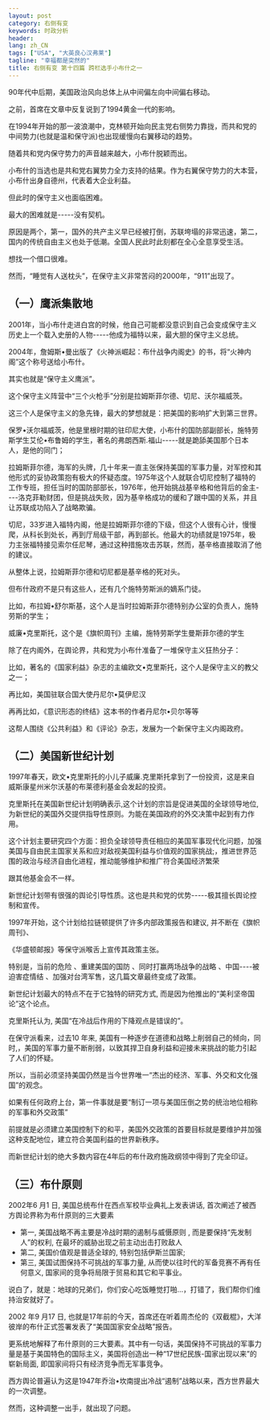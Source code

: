 ```yaml
---
layout: post
category: 右侧有变
keywords: 时政分析
header:
lang: zh_CN 
tags: ["USA", "大英良心汉弗莱"]
tagline: "幸福都是突然的"
title: 右侧有变 第十四篇 跨栏选手小布什之一 
---
```


90年代中后期，美国政治风向总体上从中间偏左向中间偏右移动。

之前，首席在文章中反复说到了1994黄金一代的影响。

在1994年开始的那一波浪潮中，克林顿开始向民主党右侧势力靠拢，而共和党的中间势力(也就是温和保守派)也出现缓慢向右翼移动的趋势。

随着共和党内保守势力的声音越来越大，小布什脱颖而出。

小布什的当选也是共和党右翼势力全力支持的结果。作为右翼保守势力的大本营，小布什出身自德州，代表着大企业利益。

但此时的保守主义也面临困难。

最大的困难就是-----没有契机。

原因是两个，第一，国外的共产主义早已经被打倒，苏联垮塌的非常迅速，第二，国内的传统自由主义也处于低潮。全国人民此时此刻都在全心全意享受生活。

想找一个借口很难。

然而，“睡觉有人送枕头”，在保守主义非常苦闷的2000年，“911”出现了。

## （一）鹰派集散地

2001年，当小布什走进白宫的时候，他自己可能都没意识到自己会变成保守主义历史上一个载入史册的人物-----他成为福特以来，最大胆的保守主义总统。

2004年，詹姆斯•曼出版了《火神派崛起：布什战争内阁史》的书，将“火神内阁”这个称号送给小布什。

其实也就是“保守主义鹰派”。

这个保守主义阵营中“三个火枪手”分别是拉姆斯菲尔德、切尼、沃尔福威茨。

这三个人是保守主义的急先锋，最大的梦想就是：把美国的影响扩大到第三世界。

保罗•沃尔福威茨，他是里根时期的驻印尼大使，小布什的国防部副部长，施特劳斯学生艾伦•布鲁姆的学生，著名的弗朗西斯.福山-----就是跪舔美国那个日本人，是他的同门；

拉姆斯菲尔德，海军的头牌，几十年来一直主张保持美国的军事力量，对军控和其他形式的妥协政策抱有极大的怀疑态度。1975年这个人就联合切尼控制了福特的工作专班，担任当时的国防部部长，1976年，他开始挑战基辛格和他背后的金主----洛克菲勒财团，但是挑战失败，因为基辛格成功的缓和了跟中国的关系，并且让苏联成功陷入了战略欺骗。

切尼，33岁进入福特内阁，他是拉姆斯菲尔德的下级，但这个人很有心计，慢慢爬，从科长到处长，再到厅局级干部，再到部长。他最大的功绩就是1975年，极力主张福特接见索尔任尼琴，通过这种措施攻击苏联，然而，基辛格直接取消了他的建议。

从整体上说，拉姆斯菲尔德和切尼都是基辛格的死对头。

但布什政府不是只有这些人，还有几个施特劳斯派的嫡系门徒。

比如，布拉姆•舒尔斯基，这个人是当时拉姆斯菲尔德特别办公室的负责人，施特劳斯的学生；

威廉•克里斯托，这个是《旗帜周刊》主编，施特劳斯学生曼斯菲尔德的学生

除了在内阁外，在舆论界，共和党为小布什准备了一堆保守主义狂热分子：

比如，著名的《国家利益》杂志的主编欧文•克里斯托，这个人是保守主义的教父之一；

再比如，美国驻联合国大使丹尼尔•莫伊尼汉

再再比如，《意识形态的终结》这本书的作者丹尼尔•贝尔等等

这帮人围绕《公共利益》和《评论》杂志，发展为一个新保守主义内阁政府。

## （二）美国新世纪计划

1997年春天，欧文•克里斯托的小儿子威廉.克里斯托拿到了一份投资，这是来自威斯康星州米尔沃基的布莱德利基金会发起的投资。

克里斯托在美国新世纪计划明确表示,这个计划的宗旨是促进美国的全球领导地位, 为新世纪的美国外交提供指导性原则。为能在美国政府的外交决策中起到有力作用。

这个计划主要研究四个方面：担负全球领导责任相应的美国军事现代化问题，加强美国与自由民主国家关系和应对敌视美国利益与价值观的国家挑战;，推进世界范围的政治与经济自由化进程，推动能够维护和推广符合美国经济繁荣

跟其他基金会不一样。

新世纪计划带有很强的舆论引导性质。这也是共和党的优势-----极其擅长舆论控制和宣传。

1997年开始，这个计划给拉链顿提供了许多内部政策报告和建议, 并不断在《旗帜周刊》、

《华盛顿邮报》等保守派喉舌上宣传其政策主张。

特别是，当前的危险 、重建美国的国防 、同时打赢两场战争的战略 、中国----被迫害症情结 、加强对台湾军售，这几篇文章最终变成了政策。

新世纪计划最大的特点不在于它独特的研究方式, 而是因为他推出的“美利坚帝国论”这个论点。

克里斯托认为, 美国“在冷战后作用的下降观点是错误的”。

在保守派看来，过去10 年来, 美国有一种逐步在道德和战略上削弱自己的倾向，同时,，美国的军事力量不断削弱，以致其捍卫自身利益和迎接未来挑战的能力引起了人们的怀疑。

所以，当前必须坚持美国仍然是当今世界唯一“杰出的经济、军事、外交和文化强国”的观念。

如果有任何政府上台，第一件事就是要“制订一项与美国压倒之势的统治地位相称的军事和外交政策”

前提就是必须建立美国控制下的和平，美国外交政策的首要目标就是要维护并加强这种支配地位，建立符合美国利益的世界新秩序。

而新世纪计划的绝大多数内容在4年后的布什政府施政纲领中得到了完全印证。

## （三）布什原则

2002年6 月1 日, 美国总统布什在西点军校毕业典礼上发表讲话, 首次阐述了被西方舆论界称为布什原则的三大要素

- 第一, 美国战略不再主要是冷战时期的遏制与威慑原则 , 而是要保持“先发制人”的权利, 在最坏的威胁出现之前主动出击打败敌人
- 第二, 美国价值观是普适全球的, 特别包括伊斯兰国家;
- 第三, 美国试图保持不可挑战的军事力量, 从而使以往时代的军备竞赛不再有任何意义, 国家间的竞争将局限于贸易和其它和平事业。

说白了，就是：地球的兄弟们，你们安心吃饭睡觉打啪…，打错了，我们帮你们维持治安就好了。

2002 年9 月17 日, 也就是17年前的今天，首席还在听着周杰伦的《双截棍》，大洋彼岸的布什正式签署发表了“美国国家安全战略”报告。

更系统地解释了布什原则的三大要素。其中有一句话，美国保持不可挑战的军事力量是基于美国特色的国际主义，美国将创造出一种“17世纪民族-国家出现以来”的崭新局面, 即国家间将只有经济竞争而无军事竞争。

西方舆论普遍认为这是1947年乔治•坎南提出冷战“遏制”战略以来，西方世界最大的一次调整。

然而，这种调整一出手，就出现了问题。

